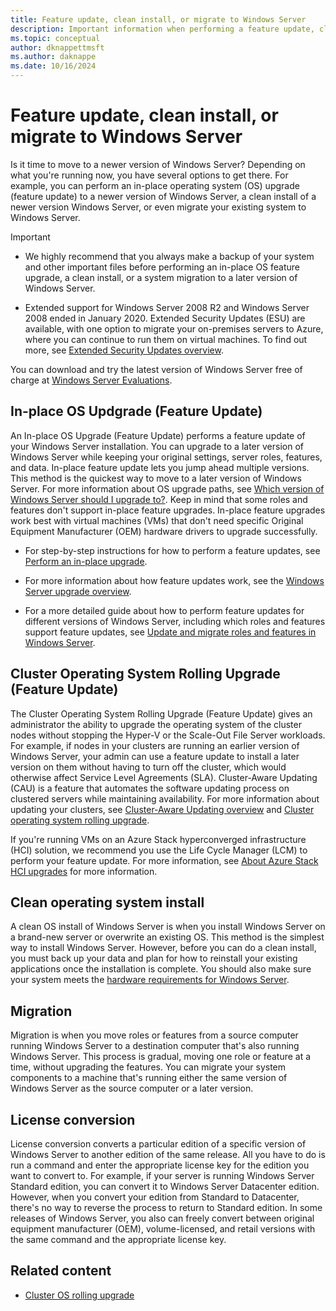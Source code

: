 ```yaml
---
title: Feature update, clean install, or migrate to Windows Server
description: Important information when performing a feature update, clean install, or a migration to Windows Server.
ms.topic: conceptual
author: dknappettmsft
ms.author: daknappe
ms.date: 10/16/2024
---
```


# Feature update, clean install, or migrate to Windows Server

Is it time to move to a newer version of Windows Server? Depending on what you're running now, you have several options to get there. For example, you can perform an in-place operating system (OS) upgrade (feature update) to a newer version of Windows Server, a clean install of a newer version Windows Server, or even migrate your existing system to Windows Server.

> [!IMPORTANT]
>
> - We highly recommend that you always make a backup of your system and other important files before performing an in-place OS feature upgrade, a clean install, or a system migration to a later version of Windows Server.
>
> - Extended support for Windows Server 2008 R2 and Windows Server 2008 ended in January 2020. Extended Security Updates (ESU) are available, with one option to migrate your on-premises servers to Azure, where you can continue to run them on virtual machines. To find out more, see [Extended Security Updates overview](extended-security-updates-overview.md).

You can download and try the latest version of Windows Server free of charge at [Windows Server Evaluations](https://www.microsoft.com/en-us/evalcenter/evaluate-windows-server-2025).

## In-place OS Updgrade (Feature Update)

An In-place OS Upgrade (Feature Update) performs a feature update of your Windows Server installation. You can upgrade to a later version of Windows Server while keeping your original settings, server roles, features, and data. In-place feature update lets you jump ahead multiple versions. This method is the quickest way to move to a later version of Windows Server. For more information about OS upgrade paths, see [Which version of Windows Server should I upgrade to?](upgrade-overview.md#which-version-of-windows-server-should-i-upgrade-to). Keep in mind that some roles and features don't support in-place feature upgrades. In-place feature upgrades work best with virtual machines (VMs) that don't need specific Original Equipment Manufacturer (OEM) hardware drivers to upgrade successfully.

- For step-by-step instructions for how to perform a feature updates, see [Perform an in-place upgrade](perform-in-place-upgrade.md).

- For more information about how feature updates work, see the [Windows Server upgrade overview](../get-started/upgrade-overview.md).

- For a more detailed guide about how to perform feature updates for different versions of Windows Server, including which roles and features support feature updates, see [Update and migrate roles and features in Windows Server](upgrade-migrate-roles-features.md).

## Cluster Operating System Rolling Upgrade (Feature Update)

The Cluster Operating System Rolling Upgrade (Feature Update) gives an administrator the ability to upgrade the operating system of the cluster nodes without stopping the Hyper-V or the Scale-Out File Server workloads. For example, if nodes in your clusters are running an earlier version of Windows Server, your admin can use a feature update to install a later version on them without having to turn off the cluster, which would otherwise affect Service Level Agreements (SLA). Cluster-Aware Updating (CAU) is a feature that automates the software updating process on clustered servers while maintaining availability. For more information about updating your clusters, see [Cluster-Aware Updating overview](../failover-clustering/cluster-aware-updating.md) and [Cluster operating system rolling upgrade](../failover-clustering/cluster-operating-system-rolling-upgrade.md).

If you're running VMs on an Azure Stack hyperconverged infrastructure (HCI) solution, we recommend you use the Life Cycle Manager (LCM) to perform your feature update. For more information, see [About Azure Stack HCI upgrades](/azure-stack/hci/upgrade/about-upgrades-23h2) for more information.

## Clean operating system install

A clean OS install of Windows Server is when you install Windows Server on a brand-new server or overwrite an existing OS. This method is the simplest way to install Windows Server. However, before you can do a clean install, you must back up your data and plan for how to reinstall your existing applications once the installation is complete. You should also make sure your system meets the [hardware requirements for Windows Server](hardware-requirements.md).

## Migration

Migration is when you move roles or features from a source computer running Windows Server to a destination computer that's also running Windows Server. This process is gradual, moving one role or feature at a time, without upgrading the features. You can migrate your system components to a machine that's running either the same version of Windows Server as the source computer or a later version.

## License conversion

License conversion converts a particular edition of a specific version of Windows Server to another edition of the same release. All you have to do is run a command and enter the appropriate license key for the edition you want to convert to. For example, if your server is running Windows Server Standard edition, you can convert it to Windows Server Datacenter edition. However, when you convert your edition from Standard to Datacenter, there's no way to reverse the process to return to Standard edition. In some releases of Windows Server, you also can freely convert between original equipment manufacturer (OEM), volume-licensed, and retail versions with the same command and the appropriate license key.

## Related content

- [Cluster OS rolling upgrade](../failover-clustering/cluster-operating-system-rolling-upgrade.md)
